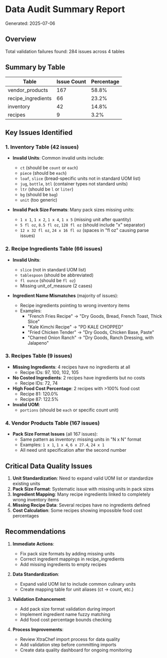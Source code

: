# Data Audit Summary Report
Generated: 2025-07-06

## Overview
Total validation failures found: 284 issues across 4 tables

## Summary by Table

| Table | Issue Count | Percentage |
|-------|-------------|------------|
| vendor_products | 167 | 58.8% |
| recipe_ingredients | 66 | 23.2% |
| inventory | 42 | 14.8% |
| recipes | 9 | 3.2% |

## Key Issues Identified

### 1. Inventory Table (42 issues)
- **Invalid Units**: Common invalid units include:
  - `ct` (should be `count` or `each`)
  - `piece` (should be `each`)
  - `loaf`, `slice` (bread-specific units not in standard UOM list)
  - `jug`, `bottle`, `btl` (container types not standard units)
  - `ltr` (should be `l` or `liter`)
  - `bg` (should be `bag`)
  - `unit` (too generic)
  
- **Invalid Pack Size Formats**: Many pack sizes missing units:
  - `1 x 1`, `1 x 2`, `1 x 4`, `1 x 5` (missing unit after quantity)
  - `5 fl oz`, `8.5 fl oz`, `128 fl oz` (should include "x" separator)
  - `12 x 32 fl oz`, `24 x 16 fl oz` (spaces in "fl oz" causing parse issues)

### 2. Recipe Ingredients Table (66 issues)
- **Invalid Units**:
  - `slice` (not in standard UOM list)
  - `tablespoon` (should be abbreviated)
  - `fl ounce` (should be `fl oz`)
  - Missing unit_of_measure (2 cases)
  
- **Ingredient Name Mismatches** (majority of issues):
  - Recipe ingredients pointing to wrong inventory items
  - Examples:
    - "French Fries Recipe" → "Dry Goods, Bread, French Toast, Thick Slice"
    - "Kale Kimchi Recipe" → "PD KALE CHOPPED"
    - "Fried Chicken Tender" → "Dry Goods, Chicken Base, Paste"
    - "Charred Onion Ranch" → "Dry Goods, Ranch Dressing, with Jalapeno"

### 3. Recipes Table (9 issues)
- **Missing Ingredients**: 4 recipes have no ingredients at all
  - Recipe IDs: 97, 100, 102, 105
- **No Costed Ingredients**: 2 recipes have ingredients but no costs
  - Recipe IDs: 72, 74
- **High Food Cost Percentage**: 2 recipes with >100% food cost
  - Recipe 81: 120.0%
  - Recipe 87: 122.5%
- **Invalid UOM**: 
  - `portions` (should be `each` or specific count unit)

### 4. Vendor Products Table (167 issues)
- **Pack Size Format Issues** (all 167 issues):
  - Same pattern as inventory: missing units in "N x N" format
  - Examples: `1 x 1`, `1 x 4`, `6 x 27.4`, `24 x 1`
  - All need unit specification after the second number

## Critical Data Quality Issues

1. **Unit Standardization**: Need to expand valid UOM list or standardize existing units
2. **Pack Size Format**: Systematic issue with missing units in pack sizes
3. **Ingredient Mapping**: Many recipe ingredients linked to completely wrong inventory items
4. **Missing Recipe Data**: Several recipes have no ingredients defined
5. **Cost Calculation**: Some recipes showing impossible food cost percentages

## Recommendations

1. **Immediate Actions**:
   - Fix pack size formats by adding missing units
   - Correct ingredient mappings in recipe_ingredients
   - Add missing ingredients to empty recipes
   
2. **Data Standardization**:
   - Expand valid UOM list to include common culinary units
   - Create mapping table for unit aliases (ct → count, etc.)
   
3. **Validation Enhancement**:
   - Add pack size format validation during import
   - Implement ingredient name fuzzy matching
   - Add food cost percentage bounds checking

4. **Process Improvements**:
   - Review XtraChef import process for data quality
   - Add validation step before committing imports
   - Create data quality dashboard for ongoing monitoring